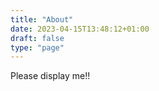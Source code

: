 ```yaml
---
title: "About"
date: 2023-04-15T13:48:12+01:00
draft: false
type: "page"
---
```


Please display me!!
